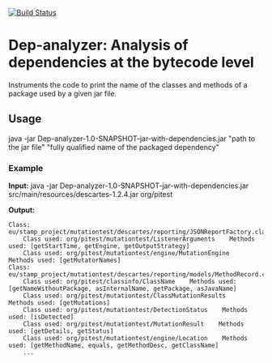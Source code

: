 [![Build Status](https://travis-ci.org/castor-software/dep-analyzer.svg?branch=master)](https://travis-ci.org/castor-software/dep-analyzer)
# Dep-analyzer: Analysis of dependencies at the bytecode level

Instruments the code to print the name of the classes and methods of a package used by a given jar file.

## Usage

java -jar Dep-analyzer-1.0-SNAPSHOT-jar-with-dependencies.jar "path to the jar file" "fully qualified name of the packaged dependency"

### Example

**Input:**
java -jar Dep-analyzer-1.0-SNAPSHOT-jar-with-dependencies.jar src/main/resources/descartes-1.2.4.jar org/pitest

**Output:**
```
Class: eu/stamp_project/mutationtest/descartes/reporting/JSONReportFactory.class
	Class used: org/pitest/mutationtest/ListenerArguments    Methods used: [getStartTime, getEngine, getOutputStrategy]
	Class used: org/pitest/mutationtest/engine/MutationEngine    Methods used: [getMutatorNames]
Class: eu/stamp_project/mutationtest/descartes/reporting/models/MethodRecord.class
	Class used: org/pitest/classinfo/ClassName    Methods used: [getNameWithoutPackage, asInternalName, getPackage, asJavaName]
	Class used: org/pitest/mutationtest/ClassMutationResults    Methods used: [getMutations]
	Class used: org/pitest/mutationtest/DetectionStatus    Methods used: [isDetected]
	Class used: org/pitest/mutationtest/MutationResult    Methods used: [getDetails, getStatus]
	Class used: org/pitest/mutationtest/engine/Location    Methods used: [getMethodName, equals, getMethodDesc, getClassName]
    ...
```





